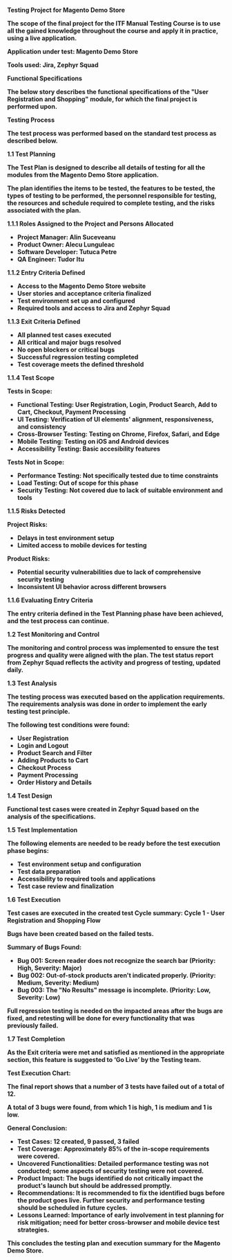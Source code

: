 **Testing Project for Magento Demo Store**

**The scope of the final project for the ITF Manual Testing Course is to use all the gained knowledge throughout the course and apply it in practice, using a live application.**

**Application under test: Magento Demo Store**

**Tools used: Jira, Zephyr Squad**

**Functional Specifications**

**The below story describes the functional specifications of the "User Registration and Shopping" module, for which the final project is performed upon.**

**Testing Process**

**The test process was performed based on the standard test process as described below.**

**1.1 Test Planning**

**The Test Plan is designed to describe all details of testing for all the modules from the Magento Demo Store application.**

**The plan identifies the items to be tested, the features to be tested, the types of testing to be performed, the personnel responsible for testing, the resources and schedule required to complete testing, and the risks associated with the plan.**

**1.1.1 Roles Assigned to the Project and Persons Allocated**

-   **Project Manager: Alin Suceveanu**
-   **Product Owner: Alecu Lunguleac**
-   **Software Developer: Tutuca Petre**
-   **QA Engineer: Tudor Itu**

**1.1.2 Entry Criteria Defined**

-   **Access to the Magento Demo Store website**
-   **User stories and acceptance criteria finalized**
-   **Test environment set up and configured**
-   **Required tools and access to Jira and Zephyr Squad**

**1.1.3 Exit Criteria Defined**

-   **All planned test cases executed**
-   **All critical and major bugs resolved**
-   **No open blockers or critical bugs**
-   **Successful regression testing completed**
-   **Test coverage meets the defined threshold**

**1.1.4 Test Scope**

**Tests in Scope:**

-   **Functional Testing: User Registration, Login, Product Search, Add to Cart, Checkout, Payment Processing**
-   **UI Testing: Verification of UI elements' alignment, responsiveness, and consistency**
-   **Cross-Browser Testing: Testing on Chrome, Firefox, Safari, and Edge**
-   **Mobile Testing: Testing on iOS and Android devices**
-   **Accessibility Testing: Basic accesibility features**


**Tests Not in Scope:**

-   **Performance Testing: Not specifically tested due to time constraints**
-   **Load Testing: Out of scope for this phase**
-   **Security Testing: Not covered due to lack of suitable environment and tools**

**1.1.5 Risks Detected**

**Project Risks:**

-   **Delays in test environment setup**
-   **Limited access to mobile devices for testing**

**Product Risks:**

-   **Potential security vulnerabilities due to lack of comprehensive security testing**
-   **Inconsistent UI behavior across different browsers**

**1.1.6 Evaluating Entry Criteria**

**The entry criteria defined in the Test Planning phase have been achieved, and the test process can continue.**

**1.2 Test Monitoring and Control**

**The monitoring and control process was implemented to ensure the test progress and quality were aligned with the plan. The test status report from Zephyr Squad reflects the activity and progress of testing, updated daily.**

**1.3 Test Analysis**

**The testing process was executed based on the application requirements. The requirements analysis was done in order to implement the early testing test principle.**

**The following test conditions were found:**

-   **User Registration**
-   **Login and Logout**
-   **Product Search and Filter**
-   **Adding Products to Cart**
-   **Checkout Process**
-   **Payment Processing**
-   **Order History and Details**

**1.4 Test Design**

**Functional test cases were created in Zephyr Squad based on the analysis of the specifications.**

**1.5 Test Implementation**

**The following elements are needed to be ready before the test execution phase begins:**

-   **Test environment setup and configuration**
-   **Test data preparation**
-   **Accessibility to required tools and applications**
-   **Test case review and finalization**

**1.6 Test Execution**

**Test cases are executed in the created test Cycle summary: Cycle 1 - User Registration and Shopping Flow**

**Bugs have been created based on the failed tests.**

**Summary of Bugs Found:**

-   **Bug 001: Screen reader does not recognize the search bar (Priority: High, Severity: Major)**
-   **Bug 002: Out-of-stock products aren't indicated properly. (Priority: Medium, Severity: Medium)**
-   **Bug 003: The "No Results" message is incomplete. (Priority: Low, Severity: Low)**

**Full regression testing is needed on the impacted areas after the bugs are fixed, and retesting will be done for every functionality that was previously failed.**

**1.7 Test Completion**

**As the Exit criteria were met and satisfied as mentioned in the appropriate section, this feature is suggested to ‘Go Live’ by the Testing team.**

**Test Execution Chart:**

**The final report shows that a number of 3 tests have failed out of a total of 12.**

**A total of 3 bugs were found, from which 1 is high, 1 is medium and 1 is low.**

**General Conclusion:**

-   **Test Cases: 12 created, 9 passed, 3 failed**
-   **Test Coverage: Approximately 85% of the in-scope requirements were covered.**
-   **Uncovered Functionalities: Detailed performance testing was not conducted; some aspects of security testing were not covered.**
-   **Product Impact: The bugs identified do not critically impact the product's launch but should be addressed promptly.**
-   **Recommendations: It is recommended to fix the identified bugs before the product goes live. Further security and performance testing should be scheduled in future cycles.**
-   **Lessons Learned: Importance of early involvement in test planning for risk mitigation; need for better cross-browser and mobile device test strategies.**

**This concludes the testing plan and execution summary for the Magento Demo Store.**
